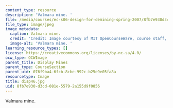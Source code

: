 ```yaml
---
content_type: resource
description: 'Valmara mine. '
file: /media/courses/ec-s06-design-for-demining-spring-2007/8fb7e930d3cd081e55792a155d9f0856_disp46.jpg
file_type: image/jpeg
image_metadata:
  caption: Valmara mine.
  credit: 'Credit: Image courtesy of MIT OpenCourseWare, course staff, and students.'
  image-alt: 'Valmara mine. '
learning_resource_types: []
license: https://creativecommons.org/licenses/by-nc-sa/4.0/
ocw_type: OCWImage
parent_title: Display Mines
parent_type: CourseSection
parent_uid: 076f9ba4-6fcb-8cbe-992c-b25e9e05fa8a
resourcetype: Image
title: disp46.jpg
uid: 8fb7e930-d3cd-081e-5579-2a155d9f0856
---
```

Valmara mine. 